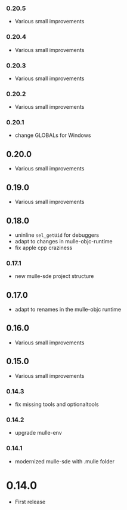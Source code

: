 ### 0.20.5

* Various small improvements

### 0.20.4

* Various small improvements

### 0.20.3

* Various small improvements

### 0.20.2

* Various small improvements

### 0.20.1

* change GLOBALs for Windows

## 0.20.0

* Various small improvements


## 0.19.0

* Various small improvements


## 0.18.0

* uninline `sel_getUid` for debuggers
* adapt to changes in mulle-objc-runtime
* fix apple cpp craziness


### 0.17.1

* new mulle-sde project structure

## 0.17.0

* adapt to renames in the mulle-objc runtime


## 0.16.0

* Various small improvements


## 0.15.0

* Various small improvements


### 0.14.3

* fix missing tools and optionaltools

### 0.14.2

* upgrade mulle-env

### 0.14.1

* modernized mulle-sde with .mulle folder

# 0.14.0

* First release
